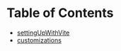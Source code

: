 # Table of Contents
* [settingUpWithVite](settingUpWithVite.md)
* [customizations](customizations.md)